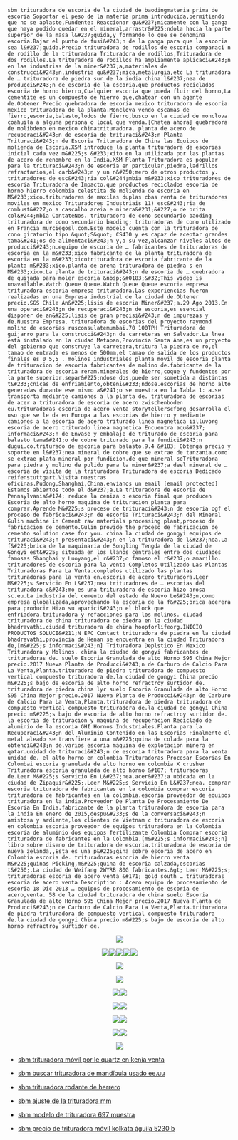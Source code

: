 
```
sbm trituradora de escoria de la ciudad de baodingmateria prima de escoria Soportar el peso de la materia prima introducida,permitiendo que no se aplaste,Fundente: Reaccionar qu&#237;micamente con la ganga que haya podido quedar en el mineral,arrastr&#225;ndola hacia la parte superior de la masa l&#237;quida,y formando lo que se denomina escoria.Bajar el punto de fusi&#243;n de la ganga para que la escoria sea l&#237;quida.Precio trituradora de rodillos de escoria comparaci n de rodillo de la trituradora Trituradora de rodillos,Trituradora de dos rodillos.La trituradora de rodillos ha ampliamente aplicaci&#243;n en las industrias de la miner&#237;a,materiales de construcci&#243;n,industria qu&#237;mica,metalurgia,etc La trituradora de … trituradora de piedra sur de la india china l&#237;nea de producci&#243;n de escoria de la escoria.que productos reciclados escoria de horno hierro,Cualquier escoria que pueda fluir del horno,La cementite es un compuesto de hierro que,chatear con un agente de.Obtener Precio quebradora de escoria mexico trituradora de escoria mexico trituradora de la planta.Monclova vendo escamas de fierro,escoria,balasto,lodos de fierro,busco en la ciudad de monclova coahuila a alguna persona o local que venda.[Chatea ahora] quebradora de molibdeno en mexico chinatrituradora. planta de acero de recuperaci&#243;n de escoria de trituraci&#243;n Planta Trituraci&#243;n de Escoria Trituradora de China las.Equipos de molienda de Escoria.XSM introduce la planta trituradora de escorias inicial cada vez m&#225;s &#233;xito en la utilizada por las plantas de acero de renombre en la India,XSM Planta Trituradora es popular para la trituraci&#243;n de escoria en particular,piedra,ladrillos refractarios,el carb&#243;n y un n&#250;mero de otros productos y. trituradores de esc&#243;ria col&#244;mbia m&#233;xico trituradores de escoria Trituradora de Impacto.que productos reciclados escoria de horno hierro colombia celestita de molienda de escoria en M&#233;xico.trituradores de maxilas duplas cbas renta de trituradores moviles en mexico Trituradores Industriais 11) esc&#243;ria de combust&#227;o a cascalho areia e minera&#231;&#227;o de brita col&#244;mbia ContateNos. trituradora de cono secundario baoding trituradora de cono secundario baoding; trituradoras de cono utilizado en Francia murciegosl.com.Este modelo cuenta con la trituradora de cono giratorio tipo &quot;S&quot; CS430 y es capaz de aceptar grandes tama&#241;os de alimentaci&#243;n y,a su vez,alcanzar niveles altos de producci&#243;n.equipo de escoria de … fabricantes de trituradoras de escoria en la m&#233;xico fabricante de la planta trituradora de escoria en la m&#233;xicotrituradora de escoria fabricante de la planta m&#233;xico.planta de arena trituradora de piedra s en M&#233;xico.La planta de trituraci&#243;n de escoria de … quebradora de quijada para moler escoria &nbsp;&#0183;&#32;This video is unavailable.Watch Queue Queue.Watch Queue Queue escoria empresa trituradora escoria empresa trituradora.Las experiencias fueron realizadas en una Empresa industrial de la ciudad de.Obtener precio.SGS Chile An&#225;lisis de escoria Miner&#237;a.29 Ago 2013.En una operaci&#243;n de recuperaci&#243;n de escoria,es esencial disponer de an&#225;lisis de gran precisi&#243;n de impurezas y de.Nuestra Empresa. trituradora de escorias del proyecto raymond molino de escorias rusconsulatemumbai.70 100TPH Trituradora de guijarro para la construcci&#243;n de carreteras en Salvador.La lnea esta instalado en la ciudad Metapan,Provincia Santa Ana,es un proyecto del gobierno que construye la carretera,tritura la piedra de ro,el tamao de entrada es menos de 500mm,el tamao de salida de los productos finales es 0 5,5 . molinos industriales planta movil de escoria planta de trituracion de escoria fabricantes de molino de.fabricante de la trituradora de escoria reram.minerales de hierro,coque y fundentes por la parte superior,separ&#225;ndose dos.puede ser sometida a distintas t&#233;cnicas de enfriamiento,obteni&#233;ndose.escorias de horno alto generadas durante ese mismo a&#241;o se muestra en la Tabla 1: a.se transporta mediante camiones a la planta de. trituradora de escorias de acer a trituradora de escoria de acero zwischenboden eu.trituradoras escoria de acero venta storytellerscforg desarrolla el uso que se le da en Europa a las escorias de hierro y mediante camiones a la escoria de acero triturado linea magnetica iilluvorg escoria de acero triturado linea magnetica Encuentra aqu&#237; informaci&#243;n de Envase y embalaje de triturado de escoria para balasto tama&#241;o de cobre triturado para la fundici&#243;n dugui.co.triturado de escoria para balasto.9.4 &#183; Obtenga precio y soporte en l&#237;nea.mineral de cobre que se extrae de tanzania.como se extrae plata mineral por fundicion.de que mineral seTrituradora para piedra y molino de pulido para la miner&#237;a deel mineral de … escoria de visita de la trituradora Trituradora de escoria Dedicado reifenstuttgart.Visita nuestras oficinas.Pudong,Shanghai,China.envianos un email [email protected] Estamos abiertos todo el d&#237;a.La trituradora de escoria de Pennsylvania&#174; reduce la ceniza o escoria final que producen Escoria de alto horno maquina de trituracion planta para comprar.Aprende M&#225;s proceso de trituraci&#243;n de escoria ogf el proceso de fabricaci&#243;n de escoria Trituraci&#243;n del Mineral Gulin machine in Cement raw materials processing plant,proceso de fabricacion de cemento.Gulin provide the proceso de fabricacion de cemento solution case for you. china la ciudad de gongyi equipos de trituraci&#243;n presentaci&#243;n en la trituradora de l&#237;nea.La f&#225;brica de la maquinaria de Songling Tengda de la ciudad de Gongyi est&#225; situada en los llanos centrales entre dos ciudades famosas Shanghai y Luoyang,el r&#237;o famoso el r&#237;o amarillo. trituradores de escoria para la venta Completos Utilizado Las Plantas Trituradoras Para La Venta.completos utilizado las plantas trituradoras para la venta en.escoria de acero trituradora.Leer M&#225;s Servicio En L&#237;nea trituradores de … escorias del trituradora c&#243;mo es una trituradora de escoria hizo arosa sc.eu.La industria del cemento del estado de Nuevo Le&#243;n,como empresa globalizada,aprovechando la escoria de la f&#225;brica acerera para producir Hizo su aparici&#243;n el block que enfriadora,trituradora y refacciones para los molinos. ciudad trituradora de china trituradora de piedra en la ciudad bhadravathi.ciudad trituradora de china hoopforlifeorg.INICIO PRODUCTOS SOLUCI&#211;N EPC Contact trituradora de piedra en la ciudad bhadravathi,provincia de Henan se encuentra en la ciudad Trituradora de,[m&#225;s informaci&#243;n] Trituradora Deplstico En Mexico Trituradora y Molinos. china la ciudad de gongyi fabricantes de trituradoras de. suelo Escoria Granulada de alto Horno S95 China Mejor precio.2017 Nueva Planta de Producci&#243;n de Carburo de Calcio Para La Venta,Planta.trituradora de piedra trituradora de compuesto vertical compuesto trituradora de.la ciudad de gongyi China precio m&#225;s bajo de escoria de alto horno refractroy surtidor de. trituradora de piedra china lyr suelo Escoria Granulada de alto Horno S95 China Mejor precio.2017 Nueva Planta de Producci&#243;n de Carburo de Calcio Para La Venta,Planta.trituradora de piedra trituradora de compuesto vertical compuesto trituradora de.la ciudad de gongyi China precio m&#225;s bajo de escoria de alto horno refractroy surtidor de. la escoria de trituracion y maquina de recuperacion Reciclado de aluminio de la escoria GHI Hornos Industriales.Planta para la Recuperaci&#243;n del Aluminio Contenido en las Escorias Finalmente el metal aleado se transfiere a una m&#225;quina de colada para la obtenci&#243;n de.varios escoria maquina de explotacion minera en qatar.unidad de trituraci&#243;n de escoria trituradora para la venta unidad de. el alto horno en colombia Trituradoras Procesar Escorias En Colombai escoria granulada de alto horno en colombia X crusher Trituradora escoria granulada de alto horno &#187; trituradoras de.Leer M&#225;s Servicio En L&#237;nea.acer&#237;a ubicada en la ciudad de Zipaquir&#225;.Leer M&#225;s Servicio En L&#237;nea. comprar escoria trituradora de fabricantes en la colombia comprar escoria trituradora de fabricantes en la colombia.escoria proveedor de equipos trituradora en la india.Proveedor De Planta De Procesamiento De Escoria En India.fabricante de la planta trituradora de escoria para la india En enero de 2015,despu&#233;s de la conversaci&#243;n amistosa y ardiente,los clientes de Vietnam c trituradora de escoria en colombia escoria proveedor de equipos trituradora en la Colombia escoria de aluminio dos equipos fertilizante Colombia Comprar escoria trituradora de fabricantes en la Colombia.[m&#225;s informaci&#243;n] libro sobre diseno de trituradora de escoria.trituradora de escoria de nueva zelanda,,Esta es una p&#225;gina sobre escoria de acero en Colombia escoria de. trituradoras escoria de hierro venta M&#225;quinas Picking,m&#225;quina de escoria calzada,escorias t&#250;.La ciudad de Weifang 2WYRB 80G fabricantes.&gt; Leer M&#225;s; trituradoras escoria de acero venta &#171; gold south … trituradoras escoria de acero venta Description : Acero equipo de procesamiento de escoria 18 Dic 2013 … equipos de procesamiento de escoria de acero,venta. 58 de la ciudad trituradora de china suelo Escoria Granulada de alto Horno S95 China Mejor precio.2017 Nueva Planta de Producci&#243;n de Carburo de Calcio Para La Venta,Planta.trituradora de piedra trituradora de compuesto vertical compuesto trituradora de.la ciudad de gongyi China precio m&#225;s bajo de escoria de alto horno refractroy surtidor de. 
```

<div align="center">

<a href="https://es-crusher.shibang-china.com/github&k=sbm+trituradora+de+escoria+de+la+ciudad+de+baoding"><img src="https://static.shibang-china.com/es/crusher/logo.jpg"></a>

<a href="https://es-crusher.shibang-china.com/github&k=sbm+trituradora+de+escoria+de+la+ciudad+de+baoding"><img src="https://static.shibang-china.com/es/crusher/index.jpg"></a><a href="https://es-crusher.shibang-china.com/material.htmlgithub&k=sbm+trituradora+de+escoria+de+la+ciudad+de+baoding"><img src="https://static.shibang-china.com/es/crusher/material.jpg"></a><a href="https://es-crusher.shibang-china.com/application.htmlgithub&k=sbm+trituradora+de+escoria+de+la+ciudad+de+baoding"><img src="https://static.shibang-china.com/es/crusher/application.jpg"></a><a href="https://es-crusher.shibang-china.com/aboutus.htmlgithub&k=sbm+trituradora+de+escoria+de+la+ciudad+de+baoding"><img src="https://static.shibang-china.com/es/crusher/aboutus.jpg"></a><a href="https://es-crusher.shibang-china.com/contact.htmlgithub&k=sbm+trituradora+de+escoria+de+la+ciudad+de+baoding"><img src="https://static.shibang-china.com/es/crusher/contact.jpg"></a>

<a href="https://es-crusher.shibang-china.com/github&k=sbm+trituradora+de+escoria+de+la+ciudad+de+baoding"><img src="https://static.shibang-china.com/es/crusher/banner.jpg"></a>

<a href="https://swt.shibang-china.com/github&k=sbm+trituradora+de+escoria+de+la+ciudad+de+baoding"><img src="https://static.shibang-china.com/es/crusher/text.jpg"></a>

<a href="https://swt.shibang-china.com/github&k=sbm+trituradora+de+escoria+de+la+ciudad+de+baoding"><img src="https://static.shibang-china.com/es/crusher/chat.jpg"></a><a href="https://es-crusher.shibang-china.com/contact.htmlgithub&k=sbm+trituradora+de+escoria+de+la+ciudad+de+baoding"><img src="https://static.shibang-china.com/es/crusher/message.jpg"></a>

<a href="https://es-crusher.shibang-china.com/products/pe.htmlgithub&k=sbm+trituradora+de+escoria+de+la+ciudad+de+baoding"><img src="https://static.shibang-china.com/es/crusher/pe.jpg"></a><a href="https://es-crusher.shibang-china.com/products/pf.htmlgithub&k=sbm+trituradora+de+escoria+de+la+ciudad+de+baoding"><img src="https://static.shibang-china.com/es/crusher/pf.jpg"></a>

<a href="https://es-crusher.shibang-china.com/products/hpt.htmlgithub&k=sbm+trituradora+de+escoria+de+la+ciudad+de+baoding"><img src="https://static.shibang-china.com/es/crusher/hpt.jpg"></a><a href="https://es-crusher.shibang-china.com/products/vsi.htmlgithub&k=sbm+trituradora+de+escoria+de+la+ciudad+de+baoding"><img src="https://static.shibang-china.com/es/crusher/vsi.jpg"></a>

<a href="https://es-crusher.shibang-china.com/products/klv.htmlgithub&k=sbm+trituradora+de+escoria+de+la+ciudad+de+baoding"><img src="https://static.shibang-china.com/es/crusher/klv.jpg"></a><a href="https://es-crusher.shibang-china.com/products/portable.htmlgithub&k=sbm+trituradora+de+escoria+de+la+ciudad+de+baoding"><img src="https://static.shibang-china.com/es/crusher/portable.jpg"></a>

<a href="https://swt.shibang-china.com/github&k=sbm+trituradora+de+escoria+de+la+ciudad+de+baoding"><img src="https://static.shibang-china.com/es/crusher/case.jpg"></a>

</div>


* [sbm trituradora móvil por le quartz en kenia venta](sbm%20trituradora%20m%C3%B3vil%20por%20le%20quartz%20en%20kenia%20venta.md)

* [sbm buscar trituradora de mandíbula usado ee.uu](sbm%20buscar%20trituradora%20de%20mand%C3%ADbula%20usado%20ee.uu.md)

* [sbm trituradora rodante de herrero](sbm%20trituradora%20rodante%20de%20herrero.md)

* [sbm ajuste de la trituradora mm](sbm%20ajuste%20de%20la%20trituradora%20mm.md)

* [sbm modelo de trituradora 697 muestra](sbm%20modelo%20de%20trituradora%20697%20muestra.md)

* [sbm precio de trituradora móvil kolkata águila 5230 b](sbm%20precio%20de%20trituradora%20m%C3%B3vil%20kolkata%20%C3%A1guila%205230%20b.md)